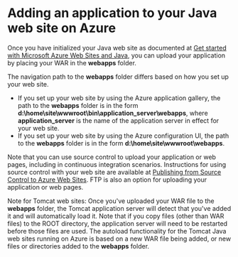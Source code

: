<properties linkid="develop-java-tutorials-web-site-add-app" urlDisplayName="Add an application to your Java web site" pageTitle="Add an application to your Java web site" metaKeywords="" description="This tutorial shows you how to add a page or application to your Java web site on Microsoft Azure." metaCanonical="" services="web-sites" documentationCenter="Java" title="Add an application to your Java web site" videoId="" scriptId="" authors="robmcm" solutions="" manager="wpickett" editor="mollybos" />

# Adding an application to your Java web site on Azure

Once you have initialized your Java web site as documented at [Get started with Microsoft Azure Web Sites and Java](../web-sites-java-get-started), you can upload your application by placing your WAR in the **webapps** folder.

The navigation path to the **webapps** folder differs based on how you set up your web site.

- If you set up your web site by using the Azure application gallery, the path to the **webapps** folder is in the form **d:\home\site\wwwroot\bin\application\_server\webapps**, where **application\_server** is the name of the application server in effect for your web site. 
- If you set up your web site by using the Azure configuration UI, the path to the **webapps** folder is in the form **d:\home\site\wwwroot\webapps**. 

Note that you can use source control to upload your application or web pages, including in continuous integration scenarios. Instructions for using source control with your web site are available at [Publishing from Source Control to Azure Web Sites](../web-sites-publish-source-control). FTP is also an option for uploading your application or web pages.

Note for Tomcat web sites: Once you've uploaded your WAR file to the **webapps** folder, the Tomcat application server will detect that you've added it and will automatically load it. Note that if you copy files (other than WAR files) to the ROOT directory, the application server will need to be restarted before those files are used. The autoload functionality for the Tomcat Java web sites running on Azure is based on a new WAR file being added, or new files or directories added to the **webapps** folder. 

